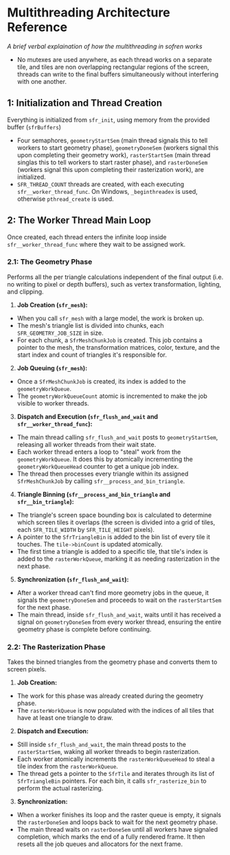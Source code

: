 # Multithreading Architecture Reference

*A brief verbal explaination of how the multithreading in sofren works*

- No mutexes are used anywhere, as each thread works on a separate tile, and tiles are non overlapping rectangular regions of the screen, threads can write to the final buffers simultaneously without interfering with one another.

## 1: Initialization and Thread Creation

Everything is initialized from `sfr_init`, using memory from the provided buffer (`sfrBuffers`)

- Four semaphores, `geometryStartSem` (main thread signals this to tell workers to start geometry phase), `geometryDoneSem` (workers signal this upon completing their geometry work), `rasterStartSem` (main thread singlas this to tell workers to start raster phase), and `rasterDoneSem` (workers signal this upon completing their rasterization work), are initialized.
- `SFR_THREAD_COUNT` threads are created, with each executing `sfr__worker_thread_func`. On Windows, `_beginthreadex` is used, otherwise `pthread_create` is used.

## 2: The Worker Thread Main Loop

Once created, each thread enters the infinite loop inside `sfr__worker_thread_func` where they wait to be assigned work.

### 2.1: The Geometry Phase

Performs all the per triangle calculations independent of the final output (i.e. no writing to pixel or depth buffers), such as vertex transformation, lighting, and clipping.

1) **Job Creation (`sfr_mesh`):**
- When you call `sfr_mesh` with a large model, the work is broken up.
- The mesh's triangle list is divided into chunks, each `SFR_GEOMETRY_JOB_SIZE` in size.
- For each chunk, a `SfrMeshChunkJob` is created. This job contains a pointer to the mesh, the transformation matrices, color, texture, and the start index and count of triangles it's responsible for.

2) **Job Queuing (`sfr_mesh`):**
- Once a `SfrMeshChunkJob` is created, its index is added to the `geometryWorkQueue`.
- The `geometryWorkQueueCount` atomic is incremented to make the job visible to worker threads.

3) **Dispatch and Execution (`sfr_flush_and_wait` and `sfr__worker_thread_func`):**
- The main thread calling `sfr_flush_and_wait` posts to `geometryStartSem`, releasing all worker threads from their wait state.
- Each worker thread enters a loop to "steal" work from the `geometryWorkQueue`. It does this by atomically incrementing the `geometryWorkQueueHead` counter to get a unique job index.
- The thread then processes every triangle within its assigned `SfrMeshChunkJob` by calling `sfr__process_and_bin_triangle`.

4) **Triangle Binning (`sfr__process_and_bin_triangle` and `sfr__bin_triangle`):**
- The triangle's screen space bounding box is calculated to determine which screen tiles it overlaps (the screen is divided into a grid of tiles, each `SFR_TILE_WIDTH` by `SFR_TILE_HEIGHT` pixels).
- A pointer to the `SfrTriangleBin` is added to the bin list of every tile it touches. The `tile->binCount` is updated atomically.
- The first time a triangle is added to a specific tile, that tile's index is added to the `rasterWorkQueue`, marking it as needing rasterization in the next phase.

5) **Synchronization (`sfr_flush_and_wait`):**
- After a worker thread can't find more geometry jobs in the queue, it signals the `geometryDoneSem` and proceeds to wait on the `rasterStartSem` for the next phase.
- The main thread, inside `sfr_flush_and_wait`, waits until it has received a signal on `geometryDoneSem` from every worker thread, ensuring the entire geometry phase is complete before continuing.

### 2.2: The Rasterization Phase

Takes the binned triangles from the geometry phase and converts them to screen pixels.

1) **Job Creation:**
- The work for this phase was already created during the geometry phase.
- The `rasterWorkQueue` is now populated with the indices of all tiles that have at least one triangle to draw.

2) **Dispatch and Execution:**
- Still inside `sfr_flush_and_wait`, the main thread posts to the `rasterStartSem`, waking all worker threads to begin rasterization.
- Each worker atomically increments the `rasterWorkQueueHead` to steal a tile index from the `rasterWorkQueue`.
- The thread gets a pointer to the `SfrTile` and iterates through its list of `SfrTriangleBin` pointers. For each bin, it calls `sfr_rasterize_bin` to perform the actual rasterizing.

3) **Synchronization:**
- When a worker finishes its loop and the raster queue is empty, it signals the `rasterDoneSem` and loops back to wait for the next geometry phase.
- The main thread waits on `rasterDoneSem` until all workers have signaled completion, which marks the end of a fully rendered frame. It then resets all the job queues and allocators for the next frame.
